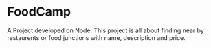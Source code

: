 # FoodCamp
A Project developed on Node. This project is all about finding near by restaurents or food junctions with name, description and price.
